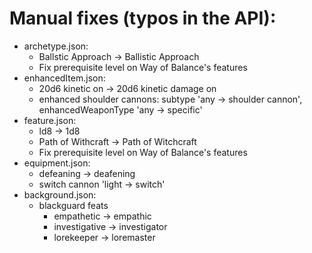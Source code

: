 # Manual fixes (typos in the API):

- archetype.json:
  - Ballstic Approach -> Ballistic Approach
  - Fix prerequisite level on Way of Balance's features
- enhancedItem.json:
  - 20d6 kinetic on -> 20d6 kinetic damage on
  - enhanced shoulder cannons: subtype 'any -> shoulder cannon', enhancedWeaponType 'any -> specific'
- feature.json:
  - ld8 -> 1d8
  - Path of Withcraft -> Path of Witchcraft
  - Fix prerequisite level on Way of Balance's features
- equipment.json:
  - defeaning -> deafening
  - switch cannon 'light -> switch'
- background.json:
  - blackguard feats
    - empathetic -> empathic
    - investigative -> investigator
    - lorekeeper -> loremaster